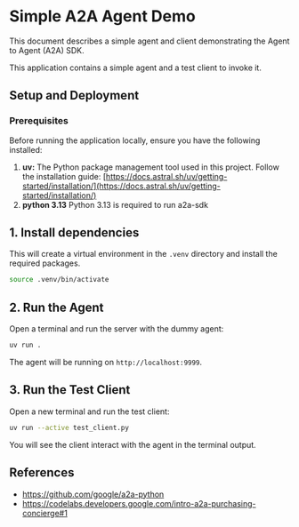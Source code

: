# Simple A2A Agent Demo

This document describes a simple agent and client demonstrating the Agent to Agent (A2A) SDK.

This application contains a simple agent and a test client to invoke it.

## Setup and Deployment

### Prerequisites

Before running the application locally, ensure you have the following installed:

1. **uv:** The Python package management tool used in this project. Follow the installation guide: [https://docs.astral.sh/uv/getting-started/installation/](https://docs.astral.sh/uv/getting-started/installation/)
2. **python 3.13** Python 3.13 is required to run a2a-sdk 

## 1. Install dependencies

This will create a virtual environment in the `.venv` directory and install the required packages.

```bash
source .venv/bin/activate
```

## 2. Run the Agent
Open a terminal and run the server with the dummy agent:

```bash
uv run .
```

The agent will be running on `http://localhost:9999`.

## 3. Run the Test Client
Open a new terminal and run the test client:

```bash
uv run --active test_client.py
```

You will see the client interact with the agent in the terminal output.

## References
- https://github.com/google/a2a-python
- https://codelabs.developers.google.com/intro-a2a-purchasing-concierge#1
